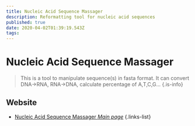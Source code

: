 ```yaml
---
title: Nucleic Acid Sequence Massager
description: Reformatting tool for nucleic acid sequences
published: true
date: 2020-04-02T01:39:19.543Z
tags: 
---
```


# Nucleic Acid Sequence Massager

> This is a tool to manipulate sequence(s) in fasta format. It can convert DNA->RNA, RNA->DNA, calculate percentage of A,T,C,G...
{.is-info}

## Website

- [Nucleic Acid Sequence Massager *Main page*](https://www.cmbn.no/tonjum/seqMassager-saf.htm)
{.links-list}